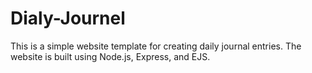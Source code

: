 # Dialy-Journel
This is a simple website template for creating daily journal entries. The website is built using Node.js, Express, and EJS.
